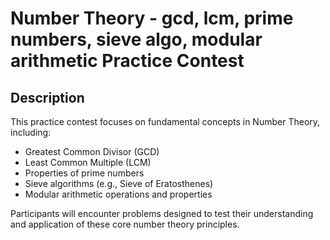 # Number Theory - gcd, lcm, prime numbers, sieve algo, modular arithmetic Practice Contest

## Description
This practice contest focuses on fundamental concepts in Number Theory, including:
- Greatest Common Divisor (GCD)
- Least Common Multiple (LCM)
- Properties of prime numbers
- Sieve algorithms (e.g., Sieve of Eratosthenes)
- Modular arithmetic operations and properties

Participants will encounter problems designed to test their understanding and application of these core number theory principles.